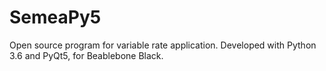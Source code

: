 # SemeaPy5
Open source program for variable rate application. Developed with Python 3.6 and PyQt5, for Beablebone Black.
